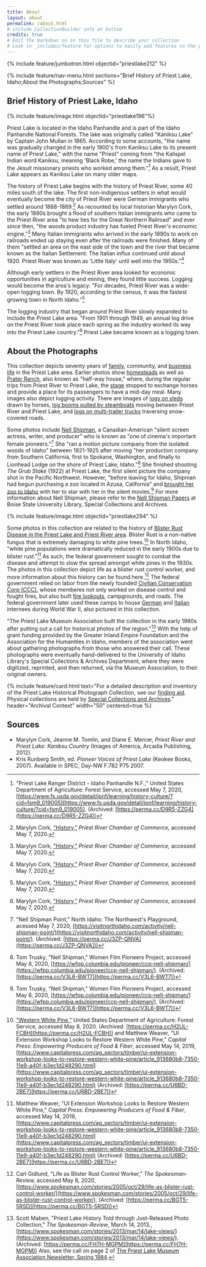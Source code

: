 ```yaml
---
title: About
layout: about
permalink: /about.html
# include CollectionBuilder info at bottom
credits: true
# Edit the markdown on in this file to describe your collection
# Look in _includes/feature for options to easily add features to the page
---
```


{% include feature/jumbotron.html objectid="priestlake212" %} 

{% include feature/nav-menu.html sections="Brief History of Priest Lake, Idaho;About the Photographs;Sources" %}

## Brief History of Priest Lake, Idaho

{% include feature/image.html objectid="priestlake196"%}

Priest Lake is located in the Idaho Panhandle and is part of the Idaho Panhandle National Forests. The lake was originally called "Kaniksu Lake" by Captain John Mullan in 1865. According to some accounts, "the name was gradually changed in the early 1900's from Kaniksu Lake to its present name of Priest Lake," with the name "Priest" coming from "the Kalispel Indian word Kaniksu, meaning 'Black Robe,' the name the Indians gave to the Jesuit missionary priests who worked among them."[^1] As a result, Priest Lake appears as Kaniksu Lake on many older maps.

The history of Priest Lake begins with the history of Priest River, some 40 miles south of the lake. The first non-indigenous settlers in what would eventually become the city of Priest River were German immigrants who settled around 1888-1889.[^2] As recounted by local historian Marylyn Cork, the early 1890s brought a flood of southern Italian immigrants who came to the Priest River area "to hew ties for the Great Northern Railroad" and ever since then, "the woods product industry has fueled Priest River's economic engine."[^2] Many Italian immigrants who arrived in the early 1890s to work on railroads ended up staying even after the railroads were finished. Many of them "settled an area on the east side of the town and the river that became known as the Italian Settlement. The Italian influx continued until about 1920. Priest River was known as 'Little Italy' until well into the 1950s."[^2]

Although early settlers in the Priest River area looked for economic opportunities in agriculture and mining, they found little success. Logging would become the area's legacy: "For decades, Priest River was a wide-open logging town. By 1920, according to the census, it was the fastest growing town in North Idaho."[^2]

The logging industry that began around Priest River slowly expanded to include the Priest Lake area. "From 1901 through 1949, an annual log drive on the Priest River took place each spring as the industry worked its way into the Priest Lake country."[^2] Priest Lake became known as a logging town.

## About the Photographs

This collection depicts seventy years of [family](https://www.lib.uidaho.edu/digital/priestlake/browse.html#families), community, and [business life](https://www.lib.uidaho.edu/digital/priestlake/browse.html#loggers) in the Priest Lake area. Earlier photos show [homesteads](https://www.lib.uidaho.edu/digital/priestlake/browse.html#houses) as well as [Prater Ranch](https://www.lib.uidaho.edu/digital/priestlake/items/priestlake345.html), also known as "half-way house," where, during the regular trips from Priest River to Priest Lake, the [stage](https://www.lib.uidaho.edu/digital/priestlake/items/priestlake244.html) stopped to exchange horses and provide a place for its passengers to have a mid-day meal. Many images also depict logging activity. There are images of [logs on sleds](https://www.lib.uidaho.edu/digital/priestlake/items/priestlake141.html) drawn by horses, [log booms pulled by steamboats](https://www.lib.uidaho.edu/digital/priestlake/items/priestlake224.html) moving between Priest River and Priest Lake, and [logs on multi-trailer trucks](https://www.lib.uidaho.edu/digital/priestlake/items/priestlake366.html) traversing snow-covered roads.

Some photos include [Nell Shipman](https://www.lib.uidaho.edu/digital/priestlake/browse.html#nell), a Canadian-American "silent screen actress, writer, and producer" who is known as "one of cinema's important female pioneers."[^3] She "ran a motion picture company from the isolated woods of Idaho" between 1921-1925 after moving "her production company from Southern California, first to Spokane, Washington, and finally to Lionhead Lodge on the shore of Priest Lake, Idaho."[^4] She finished shooting *The Grub Stake* (1922) at Priest Lake, the first silent picture the company shot in the Pacific Northwest. However, "before leaving for Idaho, Shipman had begun purchasing a zoo located in Azusa, California" and [brought her zoo to Idaho](https://www.lib.uidaho.edu/digital/priestlake/items/priestlake167.html) with her to star with her in the silent movies.[^4] For more information about Nell Shipman, please refer to the [Nell Shipman Papers](http://archiveswest.orbiscascade.org/ark:/80444/xv03213) at Boise State University Library, Special Collections and Archives.

{% include feature/image.html objectid="priestlake294" %}

Some photos in this collection are related to the history of [Blister Rust Disease in the Priest Lake and Priest River area](https://www.lib.uidaho.edu/digital/priestlake/browse.html#blister%20rust%20control). Blister Rust is a non-native fungus that is extremely damaging to white pine trees.[^5] In North Idaho, "white pine populations were dramatically reduced in the early 1900s due to blister rust."[^6] As such, the federal government sought to combat the disease and attempt to slow the spread amongst white pines in the 1930s. The photos in this collection depict life as a blister rust control worker, and more information about this history can be found here.[^7] The federal government relied on labor from the newly founded [Civilian Conservation Corp (CCC)](https://www.lib.uidaho.edu/digital/priestlake/items/priestlake171.html), whose memberes not only worked on disease control and fought fires, but also built [fire lookouts](https://www.lib.uidaho.edu/digital/priestlake/items/priestlake28.html), campgrounds, and roads. The federal government later used these camps to house [German](https://www.lib.uidaho.edu/digital/priestlake/browse.html#german) and [Italian](https://www.lib.uidaho.edu/digital/priestlake/browse.html#italian) internees during World War II, also pictured in this collection.

"The Priest Lake Museum Association built the collection in the early 1980s after putting out a call for historical photos of the region."[^8] With the help of grant funding provided by the Greater Inland Empire Foundation and the Association for the Humanities in Idaho, members of the association went about gathering photographs from those who answered their call. These photographs were eventually hand-delivered to the University of Idaho Library's Special Collections & Archives Department, where they were digitized, reprinted, and then returned, via the Museum Association, to their original owners.

{% include feature/card.html text="For a detailed description and inventory of the Priest Lake Historical Photograph Collection, see our [finding aid](http://archiveswest.orbiscascade.org/ark:/80444/xv119445/op=fstyle.aspx?t=k&q=). Physical collections are held by [Special Collections and Archives](https://www.lib.uidaho.edu/special-collections/)." header="Archival Context" width="50" centered=true %}

## Sources

- Marylyn Cork, Jeanne M. Tomlin, and Diane E. Mercer, *Priest River and Priest Lake: Kaniksu Country* (Images of America, Arcadia Publishing, 2012). 
- Kris Runberg Smith, ed. *Pioneer Voices of Priest Lake* (Keokee Books, 2007). Available in SPEC, Day-NW F.782 P75 2007.

[^1]: "Priest Lake Ranger District - Idaho Panhandle N.F.," United States Department of Agriculture: Forest Service, accessed May 7, 2020, [https://www.fs.usda.gov/detail/ipnf/learning/history-culture/?cid=fsm9_019005](https://www.fs.usda.gov/detail/ipnf/learning/history-culture/?cid=fsm9_019005). (Archived: [https://perma.cc/D9R5-ZZG4](https://perma.cc/D9R5-ZZG4))

[^2]: Marylyn Cork, ["History,"](https://web.archive.org/web/20161024071717/http://priestriverchamber.com/history/) *Priest River Chamber of Commerce,* accessed May 7, 2020. 

[^3]: "Nell Shipman Point," North Idaho: The Northwest's Playground, acessed May 7, 2020, [https://visitnorthidaho.com/activity/nell-shipman-point/](https://visitnorthidaho.com/activity/nell-shipman-point/). (Archived: [https://perma.cc/J3ZP-QNVA](https://perma.cc/J3ZP-QNVA]))

[^4]: Tom Trusky, "Nell Shipman," Women Film Pioneers Project, accessed May 8, 2020, [https://wfpp.columbia.edu/pioneer/ccp-nell-shipman/](https://wfpp.columbia.edu/pioneer/ccp-nell-shipman/). (Archived: [https://perma.cc/V3L6-BWT7](https://perma.cc/V3L6-BWT7))

[^5]: ["Western White Pine,"](https://www.fs.usda.gov/wps/portal/fsinternet/cs/detail/!ut/p/z1/04_Sj9CPykssy0xPLMnMz0vMAfIjo8zijQwgwNHCwN_DI8zPyBcqYKAfrh-JKR_mA5cnqBuowAAHcARqJ0Y_HgVR-I0P14_C5kJk9-vjN8HPIz83Vb8gNzQ0wiDLBAAiWDdd/dz/d5/L2dBISEvZ0FBIS9nQSEh/?position=Not%20Yet%20Determined.Html&pname=Idaho%20Panhandle%20National%20Forests-%20Nature&ss=110104&navtype=BROWSEBYSUBJECT&pnavid=150000000000000&navid=150130000000000&ttype=detail&cid=fsm9_019137) United States Department of Agriculture: Forest Service, accessed May 8, 2020. (Archived: [https://perma.cc/H2UL-FCBH](https://perma.cc/H2UL-FCBH)) and Matthew Weaver, "UI Extension Workshop Looks to Restore Western White Pine," *Capital Press: Empowering Producers of Food & Fiber*, accessed May 14, 2019, [https://www.capitalpress.com/ag_sectors/timber/ui-extension-workshop-looks-to-restore-western-white-pine/article_913680b8-7350-11e9-a40f-b3ec1d248290.html](https://www.capitalpress.com/ag_sectors/timber/ui-extension-workshop-looks-to-restore-western-white-pine/article_913680b8-7350-11e9-a40f-b3ec1d248290.html) (Archived: [https://perma.cc/U6BD-2BE7](https://perma.cc/U6BD-2BE7))

[^6]: Matthew Weaver, "UI Extension Workshop Looks to Restore Western White Pine," *Capital Press: Empowering Producers of Food & Fiber*, accessed May 14, 2019, [https://www.capitalpress.com/ag_sectors/timber/ui-extension-workshop-looks-to-restore-western-white-pine/article_913680b8-7350-11e9-a40f-b3ec1d248290.html](https://www.capitalpress.com/ag_sectors/timber/ui-extension-workshop-looks-to-restore-western-white-pine/article_913680b8-7350-11e9-a40f-b3ec1d248290.html) (Archived: [https://perma.cc/U6BD-2BE7](https://perma.cc/U6BD-2BE7))

[^7]: Carl Gidlund, "Life as Blister Rust Control Worker," *The Spokesman-Review,* accessed May 8, 2020, [https://www.spokesman.com/stories/2005/oct/29/life-as-blister-rust-control-worker/](https://www.spokesman.com/stories/2005/oct/29/life-as-blister-rust-control-worker/). (Archived: [https://perma.cc/BGT5-5RSD](https://perma.cc/BGT5-5RSD))

[^8]: Scott Maben, "Priest Lake History Told through Just-Released Photo Collection," *The Spokesman-Review*, March 14, 2013., [https://www.spokesman.com/stories/2013/mar/14/lake-views/](https://www.spokesman.com/stories/2013/mar/14/lake-views/). (Archived: [https://perma.cc/FH7H-MGPM](https://perma.cc/FH7H-MGPM)) Also, see the call on page 2 of [The Priest Lake Museum Association Newsletter, Spring 1984](https://web.archive.org/web/20151218090114/https://plmuseum.org/files/Download/PLM%20Newsletter%20Spring%201984.pdf).
